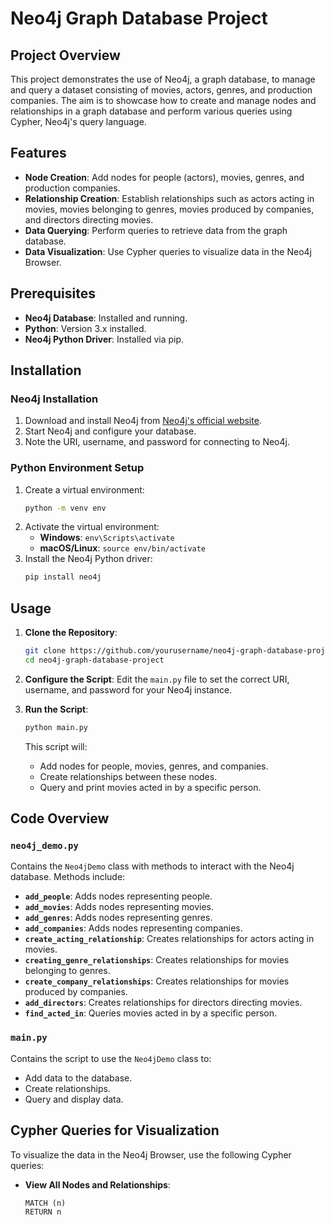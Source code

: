 # Neo4j Graph Database Project

## Project Overview

This project demonstrates the use of Neo4j, a graph database, to manage and query a dataset consisting of movies, actors, genres, and production companies. The aim is to showcase how to create and manage nodes and relationships in a graph database and perform various queries using Cypher, Neo4j's query language.

## Features

- **Node Creation**: Add nodes for people (actors), movies, genres, and production companies.
- **Relationship Creation**: Establish relationships such as actors acting in movies, movies belonging to genres, movies produced by companies, and directors directing movies.
- **Data Querying**: Perform queries to retrieve data from the graph database.
- **Data Visualization**: Use Cypher queries to visualize data in the Neo4j Browser.

## Prerequisites

- **Neo4j Database**: Installed and running.
- **Python**: Version 3.x installed.
- **Neo4j Python Driver**: Installed via pip.

## Installation

### Neo4j Installation

1. Download and install Neo4j from [Neo4j's official website](https://neo4j.com/download/).
2. Start Neo4j and configure your database.
3. Note the URI, username, and password for connecting to Neo4j.

### Python Environment Setup

1. Create a virtual environment:
    ```bash
    python -m venv env
    ```
2. Activate the virtual environment:
    - **Windows**: `env\Scripts\activate`
    - **macOS/Linux**: `source env/bin/activate`
3. Install the Neo4j Python driver:
    ```bash
    pip install neo4j
    ```

## Usage

1. **Clone the Repository**:
    ```bash
    git clone https://github.com/yourusername/neo4j-graph-database-project.git
    cd neo4j-graph-database-project
    ```

2. **Configure the Script**:
   Edit the `main.py` file to set the correct URI, username, and password for your Neo4j instance.

3. **Run the Script**:
    ```bash
    python main.py
    ```

   This script will:
   - Add nodes for people, movies, genres, and companies.
   - Create relationships between these nodes.
   - Query and print movies acted in by a specific person.

## Code Overview

### `neo4j_demo.py`

Contains the `Neo4jDemo` class with methods to interact with the Neo4j database. Methods include:
- **`add_people`**: Adds nodes representing people.
- **`add_movies`**: Adds nodes representing movies.
- **`add_genres`**: Adds nodes representing genres.
- **`add_companies`**: Adds nodes representing companies.
- **`create_acting_relationship`**: Creates relationships for actors acting in movies.
- **`creating_genre_relationships`**: Creates relationships for movies belonging to genres.
- **`create_company_relationships`**: Creates relationships for movies produced by companies.
- **`add_directors`**: Creates relationships for directors directing movies.
- **`find_acted_in`**: Queries movies acted in by a specific person.

### `main.py`

Contains the script to use the `Neo4jDemo` class to:
- Add data to the database.
- Create relationships.
- Query and display data.

## Cypher Queries for Visualization

To visualize the data in the Neo4j Browser, use the following Cypher queries:

- **View All Nodes and Relationships**:
  ```
  MATCH (n)
  RETURN n
 ``` 


